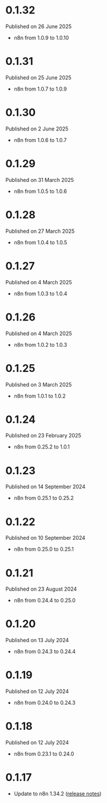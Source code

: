 # 0.1.32

Published on 26 June 2025

- n8n from 1.0.9 to 1.0.10

# 0.1.31

Published on 25 June 2025

- n8n from 1.0.7 to 1.0.9

# 0.1.30

Published on 2 June 2025

- n8n from 1.0.6 to 1.0.7

# 0.1.29

Published on 31 March 2025

- n8n from 1.0.5 to 1.0.6

# 0.1.28

Published on 27 March 2025

- n8n from 1.0.4 to 1.0.5

# 0.1.27

Published on 4 March 2025

- n8n from 1.0.3 to 1.0.4

# 0.1.26

Published on 4 March 2025

- n8n from 1.0.2 to 1.0.3

# 0.1.25

Published on 3 March 2025

- n8n from 1.0.1 to 1.0.2

# 0.1.24

Published on 23 February 2025

- n8n from 0.25.2 to 1.0.1

# 0.1.23

Published on 14 September 2024

- n8n from 0.25.1 to 0.25.2

# 0.1.22

Published on 10 September 2024

- n8n from 0.25.0 to 0.25.1

# 0.1.21

Published on 23 August 2024

- n8n from 0.24.4 to 0.25.0

# 0.1.20

Published on 13 July 2024

- n8n from 0.24.3 to 0.24.4

# 0.1.19

Published on 12 July 2024

- n8n from 0.24.0 to 0.24.3

# 0.1.18

Published on 12 July 2024

- n8n from 0.23.1 to 0.24.0

# 0.1.17

- Update to n8n 1.34.2 ([release notes](https://docs.n8n.io/release-notes/#n8n1342))